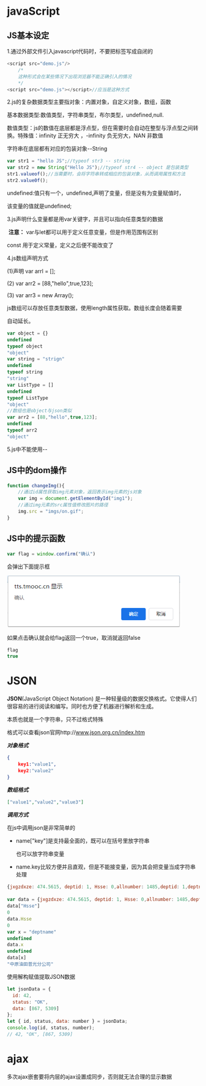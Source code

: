 # javaScript

## JS基本设定



1.通过外部文件引入javascript代码时，不要把标签写成自闭的

```javascript
<script src="demo.js"/>
    /*
    这种形式会在某些情况下出现浏览器不能正确引入的情况
    */
<script src="demo.js"></script>//应当是这种方式
```

2.js的复杂数据类型主要指对象：内置对象，自定义对象，数组，函数

基本数据类型:数值类型，字符串类型，布尔类型，undefined,null.

数值类型：js的数值在底层都是浮点型，但在需要时会自动在整型与浮点型之间转换。特殊值：infinity 正无穷大 ，-infinity  负无穷大，NAN 非数值

字符串在底层都有对应的包装对象--String

```javascript
var str1 = "hello JS";//typeof str3 -- string
var str2 = new String("Hello JS");//typeof str4 -- object 是包装类型
str1.valueof();//当需要时，会将字符串转成相应的包装对象，从而调用属性和方法
str2.value0f();
```

undefined:值只有一个，undefined,声明了变量，但是没有为变量赋值时，

该变量的值就是undefined;

3.js声明什么变量都是用var关键字，并且可以指向任意类型的数据

​	**注意：** var与let都可以用于定义任意变量，但是作用范围有区别

const 用于定义常量，定义之后便不能改变了

4.js数组声明方式

(1)声明 var arrl = [];

(2) var arr2 = [88,"hello",true,123];

(3) var arr3 = new Array();

js数组可以存放任意类型数据，使用length属性获取。数组长度会随着需要

自动延长。

```javascript
var object = {}
undefined
typeof object
"object"
var string = "strign"
undefined
typeof string
"string"
var ListType = []
undefined
typeof ListType
"object"
//数组也是object与json类似
var arr2 = [88,"hello",true,123];
undefined
typeof arr2
"object"
```



5.js中不能使用--

## JS中的dom操作

```javascript
function changeImg(){
    //通过id属性获取img元素对象，返回表示img元素的js对象
    var img = document.getElementById("img1");
    //通过img元素的src属性值修改图片的路径
    img.src = "imgs/on.gif";
}
```

## JS中的提示函数

```javascript
var flag = window.confirm("确认")
```

会弹出下面提示框

![window.confirm](..\img\window.confirm效果.png "window.confirm样式")

如果点击确认就会给flag返回一个true，取消就返回false

```javascript
flag
true
```

# JSON

**JSON**(JavaScript Object Notation) 是一种轻量级的数据交换格式。它使得人们很容易的进行阅读和编写。同时也方便了机器进行解析和生成。

本质也就是一个字符串，只不过格式特殊

格式可以查看json官网http://www.json.org.cn/index.htm

***对象格式*** 

```json
{
    key1:"value1",
    key2:"value2"
}
```

***数组格式*** 

```json
["value1","value2","value3"]
```

***调用方式***

在js中调用json是非常简单的

- name["key"]是支持最全面的，既可以在括号里放字符串

  也可以放字符串变量

- name.key比较方便并且直观，但是不能接变量，因为其会把变量当成字符串处理

```javascript
{jxgzdxze: 474.5615, deptid: 1, Hsse: 0,allnumber: 1485,deptid: 1,deptname: "中原油田普光分公司",jxgzdxze: 474.5615,quarterpunish: -66.9183,quartersalary: 541.4798,zzjljl: 0,zzxjl: 0}

var data = {jxgzdxze: 474.5615, deptid: 1, Hsse: 0,allnumber: 1485,deptid: 1,deptname: "中原油田普光分公司",jxgzdxze: 474.5615,quarterpunish: -66.9183,quartersalary: 541.4798,zzjljl: 0,zzxjl: 0}
data["Hsse"]
0
data.Hsse
0
var x = "deptname"
undefined
data.x
undefined
data[x]
"中原油田普光分公司"
```

 使用解构赋值提取JSON数据

```javascript
let jsonData = {
  id: 42,
  status: "OK",
  data: [867, 5309]
};
let { id, status, data: number } = jsonData;
console.log(id, status, number);
// 42, "OK", [867, 5309]
```



# ajax

多次ajax嵌套要将内层的ajax设置成同步，否则就无法合理的显示数据